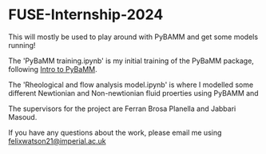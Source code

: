 # FUSE-Internship-2024

This will mostly be used to play around with PyBAMM and get some models running!

The 'PyBaMM training.ipynb' is my initial training of the PyBaMM package, following [Intro to PyBaMM](https://train.oxrse.uk/material/HPCu/libraries/pybamm).

The 'Rheological and flow analysis model.ipynb' is where I modelled some different Newtionian and Non-newtionian fluid proerties using PyBAMM and

The supervisors for the project are Ferran Brosa Planella and Jabbari Masoud.

If you have any questions about the work, please email me using felixwatson21@imperial.ac.uk
